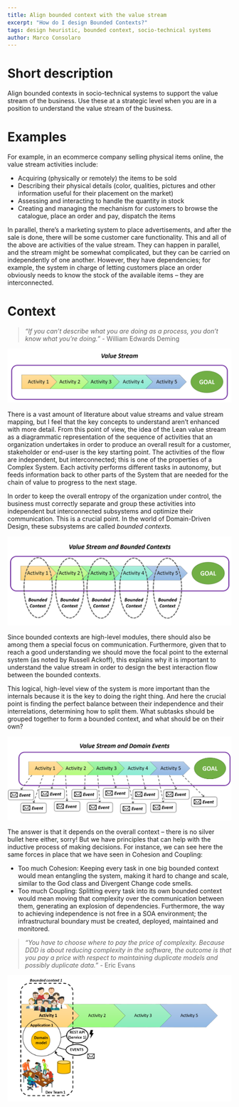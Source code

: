 ```yaml
---
title: Align bounded context with the value stream
excerpt: "How do I design Bounded Contexts?"
tags: design heuristic, bounded context, socio-technical systems
author: Marco Consolaro
---
```


# Short description

Align bounded contexts in socio-technical systems to support the value stream of the business. Use these at a strategic level when you are in a position to understand the value stream of the business.

# Examples
For example, in an ecommerce company selling physical items online, the value stream activities include:

* Acquiring (physically or remotely) the items to be sold 
* Describing their physical details (color, qualities, pictures and other information useful for their placement on the market)
* Assessing and interacting to handle the quantity in stock 
* Creating and managing the mechanism for customers to browse the catalogue, place an order and pay, dispatch the items

In parallel, there’s a marketing system to place advertisements, and after the sale is done, there will be some customer care functionality. This and all of the above are activities of the value stream. They can happen in parallel, and the stream might be somewhat complicated, but they can be carried on independently of one another. However, they have dependencies; for example, the system in charge of letting customers place an order obviously needs to know the stock of the available items – they are interconnected.

# Context

> _“If you can’t describe what you are doing as a process, you don’t know what you’re doing.”_ - William Edwards Deming

![Value stream](/assets/images/value-stream.png)

There is a vast amount of literature about value streams and value stream mapping, but I feel that the key concepts to understand aren’t enhanced with more detail. From this point of view, the idea of the Lean value stream as a diagrammatic representation of the sequence of activities that an organization undertakes in order to produce an overall result for a customer, stakeholder or end-user is the key starting point. 
The activities of the flow are independent, but interconnected; this is one of the properties of a Complex System. Each activity performs different tasks in autonomy, but feeds information back to other parts of the System that are needed for the chain of value to progress to the next stage.

In order to keep the overall entropy of the organization under control, the business must correctly separate and group these activities into independent but interconnected subsystems and optimize their communication. This is a crucial point. In the world of Domain-Driven Design, these subsystems are called _*bounded contexts.*_

![Value stream and bounded context](/assets/images/value-stream-contexts.png)

Since bounded contexts are high-level modules, there should also be among them a special focus on communication. Furthermore, given that to reach a good understanding we should move the focal point to the external system (as noted by Russell Ackoff), this explains why it is important to understand the value stream in order to design the best interaction flow between the bounded contexts. 

This logical, high-level view of the system is more important than the internals because it is the key to doing the right thing. And here the crucial point is finding the perfect balance between their independence and their interrelations, determining how to split them. What subtasks should be grouped together to form a bounded context, and what should be on their own?

![Bounded contexts and communication](/assets/images/value-stream-events.png)

The answer is that it depends on the overall context – there is no silver bullet here either, sorry! But we have principles that can help with the inductive process of making decisions. 
For instance, we can see here the same forces in place that we have seen in Cohesion and Coupling: 

* Too much Cohesion: Keeping every task in one big bounded context would mean entangling the system, making it hard to change and scale, similar to the God class and Divergent Change code smells. 
* Too much Coupling: Splitting every task into its own bounded context would mean moving that complexity over the communication between them, generating an explosion of dependencies. Furthermore, the way to achieving independence is not free in a SOA environment; the infrastructural boundary must be created, deployed, maintained and monitored. 

>_“You have to choose where to pay the price of complexity. Because DDD is about reducing complexity in the software, the outcome is that you pay a price with respect to maintaining duplicate models and possibly duplicate data.”_ - Eric Evans

![Bounded contexts and teams](/assets/images/bounded-context.png)
